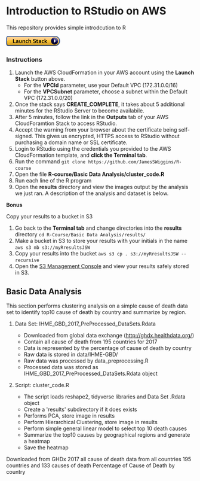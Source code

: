 # Introduction to RStudio on AWS

This repository provides simple introdcution to R

[![cloudformation-launch-stack](images/launchstack.png)](https://console.aws.amazon.com/cloudformation/home?region=us-east-1#/stacks/new?stackName=RStudio&templateURL=https://s3.amazonaws.com/ohdsi-rstudio/others/rstudio-sslv4.yaml)

### Instructions
1. Launch the AWS CloudFormation in your AWS account using the **Launch Stack** button above.  
    - For the **VPCId** parameter, use your Default VPC (172.31.0.0/16)
    - For the **VPCSubnet** parameter, choose a subnet within the Default VPC (172.31.0.0/20)
2. Once the stack says **CREATE_COMPLETE**, it takes about 5 additional minutes for the RStudio Server to become availabile.
3. After 5 minutes, follow the link in the **Outputs** tab of your AWS CloudForamtion Stack to access RStudio.
4. Accept the warning from your browser about the certificate being self-signed.  This gives us encrypted, HTTPS access to RStudio without purchasing a domain name or SSL certificate.
5. Login to RStudio using the credentials you provided to the AWS CloudFormation template, and **click the Terminal tab**.
6. Run the command `git clone https://github.com/JamesSWiggins/R-course`
7. Open the file **R-course/Basic Data Analysis/cluster_code.R**
8. Run each line of the R program
9. Open the **results** directory and view the images output by the analysis we just ran.  A description of the analysis and dataset is below.

**Bonus**

Copy your results to a bucket in S3
1. Go back to the **Terminal tab** and change directories into the **results** directory ```cd R-Course/Basic Data Analysis/results/```
2. Make a bucket in S3 to store your results with your initials in the name ```aws s3 mb s3://myRresultsJSW```
3. Copy your results into the bucket ```aws s3 cp . s3://myRresultsJSW --recursive```
4. Open the [S3 Management Console](https://s3.console.aws.amazon.com/s3/) and view your results safely stored in S3.


## Basic Data Analysis

This section performs clustering analysis on a simple cause of death data set to identify top10 cause of death by country and summarize by region.  

1. Data Set: IHME_GBD_2017_PreProcessed_DataSets.Rdata
    - Downloaded from global data exchange (<http://ghdx.healthdata.org/>)
    - Contain all cause of death from 195 countries for 2017
    - Data is represented by the percentage of cause of death by country
    - Raw data is stored in data/IHME-GBD/
    - Raw data was processed by data_preprocessing.R 
    - Processed data was stored as IHME_GBD_2017_PreProcessed_DataSets.Rdata object

2. Script: cluster_code.R
    - The script loads reshape2, tidyverse libraries and Data Set .Rdata object
    - Create a 'results' subdirectory if it does exists
    - Performs PCA, store image in results
    - Perform Hierarchical Clustering, store image in results
    - Perform simple general linear model to select top 10 death causes
    - Summarize the top10 causes by geographical regions and generate a heatmap
    - Save the heatmap






Downloaded from GHDx
2017 all cause of death data from all countries
195 countries and 133 causes of death
Percentage of Cause of Death by country
